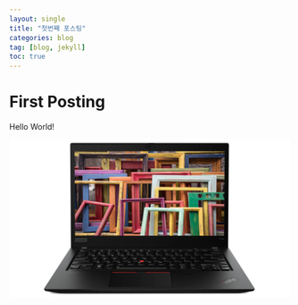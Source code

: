 ```yaml
---
layout: single
title: "첫번째 포스팅"
categories: blog
tag: [blog, jekyll]
toc: true
---
```


# First Posting

Hello World!



![lenovo-laptop-thinkpad-t14s-amd-subseries-gallery-1](../assets/images/2022-02-09-first-posting/lenovo-laptop-thinkpad-t14s-amd-subseries-gallery-1.jpg)
